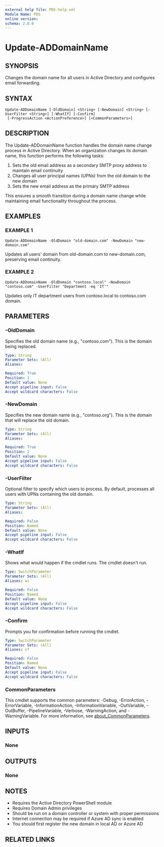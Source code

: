```yaml
---
external help file: PDS-help.xml
Module Name: PDS
online version:
schema: 2.0.0
---
```


# Update-ADDomainName

## SYNOPSIS
Changes the domain name for all users in Active Directory and configures email forwarding.

## SYNTAX

```
Update-ADDomainName [-OldDomain] <String> [-NewDomain] <String> [-UserFilter <String>] [-WhatIf] [-Confirm]
 [-ProgressAction <ActionPreference>] [<CommonParameters>]
```

## DESCRIPTION
The Update-ADDomainName function handles the domain name change process in Active Directory.
When an organization changes its domain name, this function performs the following tasks:

1. Sets the old email address as a secondary SMTP proxy address to maintain email continuity
2. Changes all user principal names (UPNs) from the old domain to the new domain
3. Sets the new email address as the primary SMTP address

This ensures a smooth transition during a domain name change while maintaining email
functionality throughout the process.

## EXAMPLES

### EXAMPLE 1
```
Update-ADDomainName -OldDomain "old-domain.com" -NewDomain "new-domain.com"
```

Updates all users' domain from old-domain.com to new-domain.com, preserving email continuity.

### EXAMPLE 2
```
Update-ADDomainName -OldDomain "contoso.local" -NewDomain "contoso.com" -UserFilter "Department -eq 'IT'"
```

Updates only IT department users from contoso.local to contoso.com domain.

## PARAMETERS

### -OldDomain
Specifies the old domain name (e.g., "contoso.com").
This is the domain being replaced.

```yaml
Type: String
Parameter Sets: (All)
Aliases:

Required: True
Position: 1
Default value: None
Accept pipeline input: False
Accept wildcard characters: False
```

### -NewDomain
Specifies the new domain name (e.g., "contoso.org").
This is the domain that will replace the old domain.

```yaml
Type: String
Parameter Sets: (All)
Aliases:

Required: True
Position: 2
Default value: None
Accept pipeline input: False
Accept wildcard characters: False
```

### -UserFilter
Optional filter to specify which users to process.
By default, processes all users with UPNs containing the old domain.

```yaml
Type: String
Parameter Sets: (All)
Aliases:

Required: False
Position: Named
Default value: None
Accept pipeline input: False
Accept wildcard characters: False
```

### -WhatIf
Shows what would happen if the cmdlet runs.
The cmdlet doesn't run.

```yaml
Type: SwitchParameter
Parameter Sets: (All)
Aliases: wi

Required: False
Position: Named
Default value: None
Accept pipeline input: False
Accept wildcard characters: False
```

### -Confirm
Prompts you for confirmation before running the cmdlet.

```yaml
Type: SwitchParameter
Parameter Sets: (All)
Aliases: cf

Required: False
Position: Named
Default value: None
Accept pipeline input: False
Accept wildcard characters: False
```

### CommonParameters
This cmdlet supports the common parameters: -Debug, -ErrorAction, -ErrorVariable, -InformationAction, -InformationVariable, -OutVariable, -OutBuffer, -PipelineVariable, -Verbose, -WarningAction, and -WarningVariable. For more information, see [about_CommonParameters](http://go.microsoft.com/fwlink/?LinkID=113216).

## INPUTS

### None
## OUTPUTS

### None
## NOTES
- Requires the Active Directory PowerShell module
- Requires Domain Admin privileges
- Should be run on a domain controller or system with proper permissions
- Internet connection may be required if Azure AD sync is enabled
- You should first register the new domain in local AD or Azure AD

## RELATED LINKS
